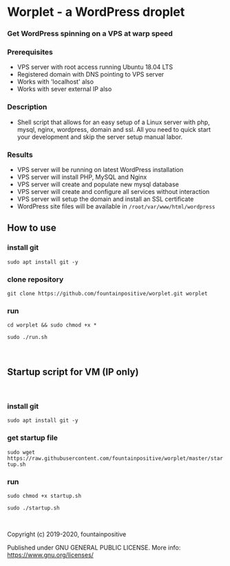 # Worplet - a WordPress droplet
### Get WordPress spinning on a VPS at warp speed

### Prerequisites

- VPS server with root access running Ubuntu 18.04 LTS
- Registered domain with DNS pointing to VPS server
- Works with 'localhost' also
- Works with sever external IP also

### Description

- Shell script that allows for an easy setup of a Linux server with php, mysql, nginx, wordpress, domain and ssl. All you need to quick start your development and skip the server setup manual labor.


### Results

- VPS server will be running on latest WordPress installation
- VPS server will install PHP, MySQL and Nginx
- VPS server will create and populate new mysql database
- VPS server will create and configure all services without interaction
- VPS server will setup the domain and install an SSL certificate
- WordPress site files will be available in `/root/var/www/html/wordpress`


## How to use


### install git

`sudo apt install git -y`

### clone repository

`git clone https://github.com/fountainpositive/worplet.git worplet`

### run

`cd worplet && sudo chmod +x *` 

`sudo ./run.sh`

&nbsp;

## Startup script for VM (IP only)

&nbsp;

### install git

`sudo apt install git -y`

### get startup file

`sudo wget https://raw.githubusercontent.com/fountainpositive/worplet/master/startup.sh`

### run

`sudo chmod +x startup.sh` 

`sudo ./startup.sh`

&nbsp;

Copyright (c) 2019-2020, fountainpositive

Published under GNU GENERAL PUBLIC LICENSE.
More info: https://www.gnu.org/licenses/
